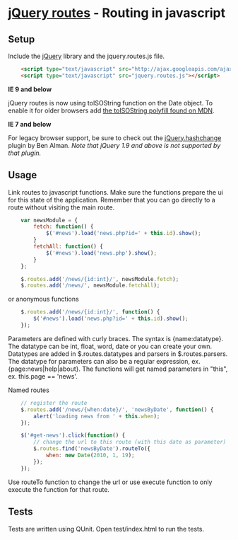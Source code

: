 [jQuery routes](http://thorsteinsson.is/projects/jquery-routes/) - Routing in javascript
================================

Setup
-----
Include the [jQuery](http://jquery.com/) library and the jquery.routes.js file.

```html
	<script type="text/javascript" src="http://ajax.googleapis.com/ajax/libs/jquery/1/jquery.min.js"></script>
	<script type="text/javascript" src="jquery.routes.js"></script>
```

**IE 9 and below**

jQuery routes is now using toISOString function on the Date object. To enable it for older browsers add [the toISOString polyfill found on MDN](https://developer.mozilla.org/en-US/docs/Web/JavaScript/Reference/Global_Objects/Date/toISOString).

**IE 7 and below**

For legacy browser support, be sure to check out the [jQuery.hashchange](http://benalman.com/projects/jquery-hashchange-plugin/) plugin by Ben Alman. *Note that jQuery 1.9 and above is not supported by that plugin.*

Usage
-----
Link routes to javascript functions. Make sure the functions prepare the ui for this state of the application. Remember that you can go directly to a route without visiting the main route.

```js
	var newsModule = {
		fetch: function() {
			$('#news').load('news.php?id=' + this.id).show();
		}
		fetchAll: function() {
			$('#news').load('news.php').show();
		}
	};

	$.routes.add('/news/{id:int}/', newsModule.fetch);
	$.routes.add('/news/', newsModule.fetchAll);
```

or anonymous functions

```js
	$.routes.add('/news/{id:int}/', function() {
		$('#news').load('news.php?id=' + this.id).show();
	});
```

Parameters are defined with curly braces. The syntax is {name:datatype}. The datatype can be int, float, word, date or you can create your own.
Datatypes are added in $.routes.datatypes and parsers in $.routes.parsers.
The datatype for parameters can also be a regular expression, ex. {page:news|help|about}.
The functions will get named parameters in "this", ex. this.page == 'news'.

Named routes

```js
	// register the route
	$.routes.add('/news/{when:date}/', 'newsByDate', function() {
		alert('loading news from ' + this.when);
	});

	$('#get-news').click(function() {
		// change the url to this route (with this date as parameter)
		$.routes.find('newsByDate').routeTo({
			when: new Date(2010, 1, 19);
		});
	});
```

Use routeTo function to change the url or use execute function to only execute the function for that route.

Tests
----------
Tests are written using QUnit. Open test/index.html to run the tests.

